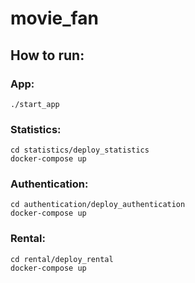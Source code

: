 # movie_fan

## How to run:

### App:
````
./start_app
````

### Statistics:
````
cd statistics/deploy_statistics
docker-compose up
````

### Authentication:
````
cd authentication/deploy_authentication
docker-compose up
````

### Rental:
````
cd rental/deploy_rental
docker-compose up
````
